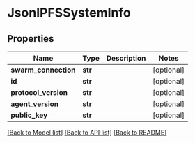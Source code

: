 # JsonIPFSSystemInfo


## Properties
Name | Type | Description | Notes
------------ | ------------- | ------------- | -------------
**swarm_connection** | **str** |  | [optional] 
**id** | **str** |  | [optional] 
**protocol_version** | **str** |  | [optional] 
**agent_version** | **str** |  | [optional] 
**public_key** | **str** |  | [optional] 

[[Back to Model list]](../README.md#documentation-for-models) [[Back to API list]](../README.md#documentation-for-api-endpoints) [[Back to README]](../README.md)


